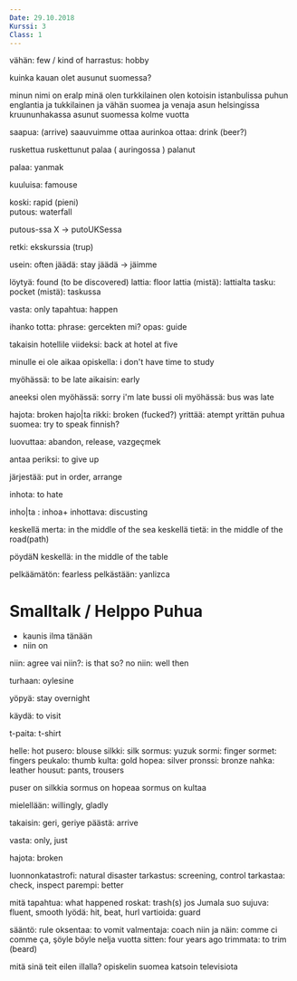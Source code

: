 ```yaml
---
Date: 29.10.2018
Kurssi: 3
Class: 1
---
```


vähän: few / kind of
harrastus: hobby

kuinka kauan olet ausunut suomessa?

minun nimi on eralp
minä olen turkkilainen
olen kotoisin istanbulissa
puhun englantia ja tukkilainen ja vähän suomea ja venaja
asun helsingissa kruununhakassa
asunut suomessa kolme vuotta

saapua: (arrive) saauvuimme
ottaa aurinkoa
ottaa: drink (beer?)

ruskettua
ruskettunut
palaa ( auringossa )
palanut

palaa: yanmak

kuuluisa: famouse

koski: rapid (pieni)  
putous: waterfall

putous-ssa X -> putoUKSessa

retki: ekskurssia (trup)

usein: often
jäädä: stay
jäädä -> jäimme

löytyä: found (to be discovered)
lattia: floor
lattia (mistä): lattialta
tasku: pocket (mistä): taskussa

vasta: only
tapahtua: happen

ihanko totta: phrase: gercekten mi?
opas: guide

takaisin hotellile viideksi: back at hotel at five


minulle ei ole aikaa opiskella: i don't have time to study

myöhässä: to be late
aikaisin: early

aneeksi olen myöhässä: sorry i'm late
bussi oli myöhässä: bus was late


hajota: broken hajo|ta
rikki: broken (fucked?)
yrittää: atempt
yrittän puhua suomea: try to speak finnish?

luovuttaa: abandon, release, vazgeçmek

antaa periksi: to give up

järjestää: put in order, arrange

inhota: to hate

inho|ta : inhoa+
inhottava: discusting

keskellä merta: in the middle of the sea
keskellä tietä: in the middle of the road(path)

pöydäN keskellä: in the middle of the table

pelkäämätön: fearless
pelkästään: yanlizca

# Smalltalk / Helppo Puhua

- kaunis ilma tänään
- niin on

niin: agree
vai niin?: is that so?
no niin: well then

turhaan: oylesine

yöpyä: stay overnight

käydä: to visit

t-paita: t-shirt


helle: hot
pusero: blouse
silkki: silk
sormus: yuzuk
sormi: finger
sormet: fingers
peukalo: thumb
kulta: gold
hopea: silver
pronssi: bronze
nahka: leather
housut: pants, trousers

puser on silkkia
sormus on hopeaa
sormus on kultaa

mielellään: willingly, gladly

takaisin: geri, geriye
päästä: arrive

vasta: only, just

hajota: broken

luonnonkatastrofi: natural disaster
tarkastus: screening, control
tarkastaa: check, inspect
parempi: better

mitä tapahtua: what happened
roskat: trash(s)
jos Jumala suo
sujuva: fluent, smooth
lyödä: hit, beat, hurl
vartioida: guard

sääntö: rule
oksentaa: to vomit
valmentaja: coach
niin ja näin: comme ci comme ça, 	şöyle böyle
nelja vuotta sitten: four years ago
trimmata: to trim (beard)


mitä sinä teit eilen illalla?
opiskelin suomea
katsoin televisiota
